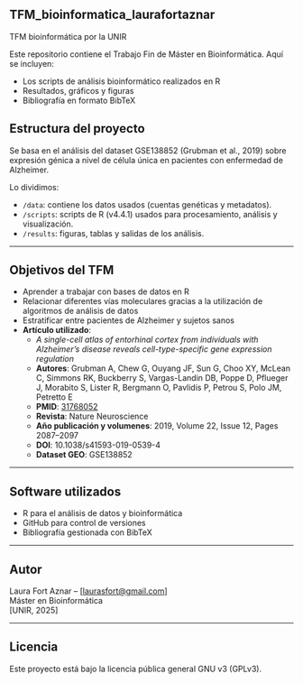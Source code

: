 ## TFM_bioinformatica_laurafortaznar
TFM bioinformática por la UNIR

Este repositorio contiene el Trabajo Fin de Máster en Bioinformática. 
Aquí se incluyen:

- Los scripts de análisis bioinformático realizados en R
- Resultados, gráficos y figuras
- Bibliografía en formato BibTeX

## Estructura del proyecto

Se basa en el análisis del dataset GSE138852 (Grubman et al., 2019) sobre expresión génica a nivel de célula única en pacientes con enfermedad de Alzheimer.

Lo dividimos:
- `/data`: contiene los datos usados (cuentas genéticas y metadatos).
- `/scripts`: scripts de R (v4.4.1) usados para procesamiento, análisis y visualización.
- `/results`: figuras, tablas y salidas de los análisis.

---

## Objetivos del TFM

- Aprender a trabajar con bases de datos en R
- Relacionar diferentes vías moleculares gracias a la utilización de algoritmos de análisis de datos
- Estratificar entre pacientes de Alzheimer y sujetos sanos
- **Artículo utilizado**: 
  - *A single-cell atlas of entorhinal cortex from individuals with Alzheimer’s disease reveals cell-type-specific gene expression regulation*
  - **Autores**: Grubman A, Chew G, Ouyang JF, Sun G, Choo XY, McLean C, Simmons RK, Buckberry S, Vargas-Landin DB, Poppe D, Pflueger J, Morabito S, Lister R, Bergmann O, Pavlidis P, Petrou S, Polo JM, Petretto E  
  - **PMID**: [31768052](https://pubmed.ncbi.nlm.nih.gov/31768052/)  
  - **Revista**: Nature Neuroscience
  - **Año publicación y volumenes**: 2019, Volume 22, Issue 12, Pages 2087–2097
  - **DOI**: 10.1038/s41593-019-0539-4
  - **Dataset GEO**: GSE138852

---

## Software utilizados

- R para el análisis de datos y bioinformática
- GitHub para control de versiones
- Bibliografía gestionada con BibTeX

---

## Autor

Laura Fort Aznar – [laurasfort@gmail.com]  
Máster en Bioinformática  
[UNIR, 2025]

---

## Licencia

Este proyecto está bajo la licencia pública general GNU v3 (GPLv3).

